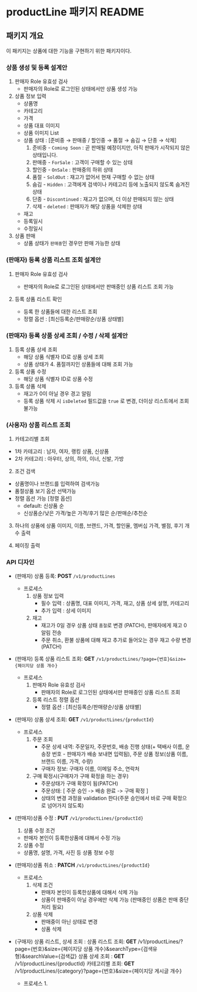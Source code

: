 # productLine 패키지 README

## 패키지 개요

이 패키지는 상품에 대한 기능을 구현하기 위한 패키지이다.

### 상품 생성 및 등록 설계안

1. 판매자 Role 유효성 검사
    - 판매자의 Role로 로그인된 상태에서만 상품 생성 가능
2. 상품 정보 입력
    - 상품명
    - 카테고리
    - 가격
    - 상품 대표 이미지
    - 상품 이미지 List
    - 상품 상태 : [준비중 → 판매중 / 할인중 → 품절 → 숨김 → 단종 → 삭제]
        1. 준비중 - `Coming Soon`  :  곧 판매될 예정이지만, 아직 판매가 시작되지 않은 상태입니다.
        2. 판매중 - `ForSale`    : 고객이 구매할 수 있는 상태
        3. 할인중 - `OnSale`  : 판매중의 하위 상태
        4. 품절 - `SoldOut`  :  재고가 없어서 현재 구매할 수 없는 상태
        5. 숨김 - `Hidden`  : 고객에게 검색이나 카테고리 등에 노출되지 않도록 숨겨진 상태
        6. 단종 - `Discontinued`  : 재고가 없으며, 더 이상 판매되지 않는 상태
        7. 삭제 - `deleted` : 판매자가 해당 상품을 삭제한 상태
    - 재고
    - 등록일시
    - 수정일시
3. 상품 판매
    - 상품 상태가 `판매중`인 경우만 판매 가능한 상태

### (판매자) 등록 상품 리스트 조회 설계안

1. 판매자 Role 유효성 검사
    - 판매자의 Role로 로그인된 상태에서만 판매중인 상품 리스트 조회 가능

2. 등록 상품 리스트 확인
    - 등록 한 상품들에 대한 리스트 조회
    - 정렬 옵션 : [최신등록순/판매량순/상품 상태별]

### (판매자) 등록 상품 상세 조회 / 수정 / 삭제  설계안

1. 등록 상품 상세 조회
    - 해당 상품 식별자 ID로 상품 상세 조회
    - 상품 상태가 4. 품절까지인 상품들에 대해 조회 가능
2. 등록 상품 수정
    - 해당 상품 식별자 ID로 상품 수정
3. 등록 상품 삭제
    - 재고가 0이 아닐 경우 경고 알림
    - 등록 상품 삭제 시 `isDeleted` 필드값을  `true` 로 변경, 더이상 리스트에서 조회 불가능

### (사용자) 상품 리스트 조회

1. 카테고리별 조회

- 1차 카테고리 : 남자, 여자, 랭킹 상품, 신상품
- 2차 카테고리 :  아우터, 상의, 하의, 이너, 신발, 가방

2. 조건 검색

- 상품명이나 브랜드를 입력하여 검색가능
- 품절상품 보기 옵션 선택가능
- 정렬 옵션 가능
  [정렬 옵션]
    - default: 신상품 순
    - 신상품순/낮은 가격/높은 가격/후기 많은 순/판매순/추천순

3. 하나의 상품에 상품 이미지, 이름, 브랜드, 가격, 할인율, 멤버십 가격, 별점, 후기 개수 출력

4. 페이징 출력

### API 디자인

- (판매자) 상품 등록: **POST** `/v1/productLines`
    - 프로세스
        1. 상품 정보 입력
            - 필수 입력 : 상품명, 대표 이미지, 가격, 재고, 상품 상세 설명, 카테고리
            - 추가 입력 : 상세 이미지
        2. 재고
            - 재고가 0일 경우 상품 상태 `품절`로 변경 (PATCH), 판매자에게 재고 0 알림 전송
            - 주문 취소, 환불 상품에 대해 재고 추가로 들어오는 경우 재고 수량 변경 (PATCH)

- (판매자) 등록 상품 리스트 조회: **GET** `/v1/productLines/?page={번호}&size={페이지당 상품 개수}`
    - 프로세스
        1. 판매자 Role 유효성 검사
            - 판매자의 Role로 로그인된 상태에서만 판매중인 상품 리스트 조회
        2. 등록 리스트 정렬 옵션
            - 정렬 옵션 : [최신등록순/판매량순/상품 상태별]

- (판매자) 상품 상세 조회: **GET** `/v1/productLines/{productId}`
    - 프로세스
        1. 주문 조회
            - 주문 상세 내역: 주문일자, 주문번호, 배송 진행 상태(+ 택배사 이름, 운송장 번호 - 판매자가 배송 보내면 입력됨), 주문 상품 정보(상품 이름, 브랜드 이름, 가격, 수량)
            - 구매자 정보: 구매자 이름, 이메일 주소, 연락처
        2. 구매 확정시(구매자가 구매 확정을 하는 경우)
            - 주문상태가 구매 확정이 됨(PATCH)
            - 주문상태: [ 주문 승인 -> 배송 완료 -> 구매 확정 ]
            - 상태의 변경 과정을 validation 한다(주문 승인에서 바로 구매 확정으로 넘어가지 않도록)
- (판매자)상품 수정 : **PUT** `/v1/productLines/{productId}`
    1. 상품 수정 조건

    - 판매자 본인이 등록한상품에 대해서 수정 가능

    2. 상품 수정

    - 상품명, 설명, 가격, 사진 등 상품 정보 수정

- (판매자)상품 취소 : **PATCH** `/v1/productLines/{productId}`
    - 프로세스
        1. 삭제 조건
            - 판매자 본인이 등록한상품에 대해서 삭제 가능
            - 상품이 판매중이 아닐 경우에만 삭제 가능 (판매중인 상품은 판매 중단 처리 필요)
        2. 상품 삭제
            - 판매중이 아닌 상태로 변경
            - 상품 삭제

- (구매자) 상품 리스트, 상세 조회 :
  상품 리스트 조회: **GET** /v1/productLines/?page={번호}&size={페이지당 상품 개수}&searchType={검색유형}&searchValue={검색값}
  상품 상세 조회 : **GET** /v1/productLines/{productId}
  카테고리별 조회: **GET** /v1/productLines/{category}?page={번호}&size={페이지당 게시글 개수}
    - 프로세스
        1. 
